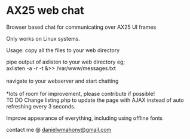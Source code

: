 # AX25 web chat

Browser based chat for communicating over AX25 UI frames

Only works on Linux systems.

Usage:
copy all the files to your web directory

pipe output of axlisten to your web directory
eg;<br>
axlisten -a -r -t &>> /var/www/messages.txt
<br><br>
navigate to your webserver and start chatting
<br>
<br>
*lots of room for improvement, please contribute if possible!
<br>
TO DO
Change listing.php to update the page with AJAX instead of auto refreshing every 3 seconds.

Improve appearance of everything, including using offline fonts

contact me @ danielwmahony@gmail.com
